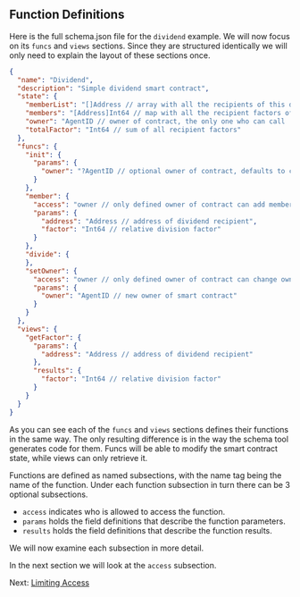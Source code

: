 ## Function Definitions

Here is the full schema.json file for the `dividend` example. We will now focus on
its `funcs` and `views` sections. Since they are structured identically we will only need
to explain the layout of these sections once.

```json
{
  "name": "Dividend",
  "description": "Simple dividend smart contract",
  "state": {
    "memberList": "[]Address // array with all the recipients of this dividend",
    "members": "[Address]Int64 // map with all the recipient factors of this dividend",
    "owner": "AgentID // owner of contract, the only one who can call 'member' func",
    "totalFactor": "Int64 // sum of all recipient factors"
  },
  "funcs": {
    "init": {
      "params": {
        "owner": "?AgentID // optional owner of contract, defaults to contract creator"
      }
    },
    "member": {
      "access": "owner // only defined owner of contract can add members",
      "params": {
        "address": "Address // address of dividend recipient",
        "factor": "Int64 // relative division factor"
      }
    },
    "divide": {
    },
    "setOwner": {
      "access": "owner // only defined owner of contract can change owner",
      "params": {
        "owner": "AgentID // new owner of smart contract"
      }
    }
  },
  "views": {
    "getFactor": {
      "params": {
        "address": "Address // address of dividend recipient"
      },
      "results": {
        "factor": "Int64 // relative division factor"
      }
    }
  }
}
```

As you can see each of the `funcs` and `views` sections defines their functions in the
same way. The only resulting difference is in the way the schema tool generates code for
them. Funcs will be able to modify the smart contract state, while views can only retrieve
it.

Functions are defined as named subsections, with the name tag being the name of the
function. Under each function subsection in turn there can be 3 optional subsections.

* `access` indicates who is allowed to access the function.
* `params` holds the field definitions that describe the function parameters.
* `results` holds the field definitions that describe the function results.

We will now examine each subsection in more detail.

In the next section we will look at the `access` subsection.

Next: [Limiting Access](access.md)
